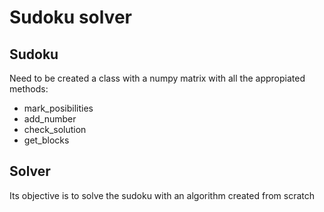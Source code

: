 # Sudoku solver
## Sudoku
Need to be created a class with a numpy matrix with all the appropiated methods:
+ mark_posibilities
+ add_number
+ check_solution
+ get_blocks

## Solver
Its objective is to solve the sudoku with an algorithm created from scratch